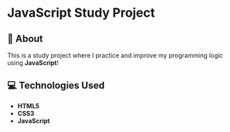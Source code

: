 <!DOCTYPE html>
<html lang="en">
<head>
    <meta charset="UTF-8">
    <meta name="viewport" content="width=device-width, initial-scale=1.0">
</head>
<body>
    <h1>JavaScript Study Project</h1>
    <h2>📖 About</h2>
    <p>This is a study project where I practice and improve my programming logic using <strong>JavaScript</strong>!</p>
    <h2>💻 Technologies Used</h2>
    <ul>
        <li><strong>HTML5</strong></li>
        <li><strong>CSS3</strong></li>
        <li><strong>JavaScript</strong></li>
    </ul>
</body>
</html>
